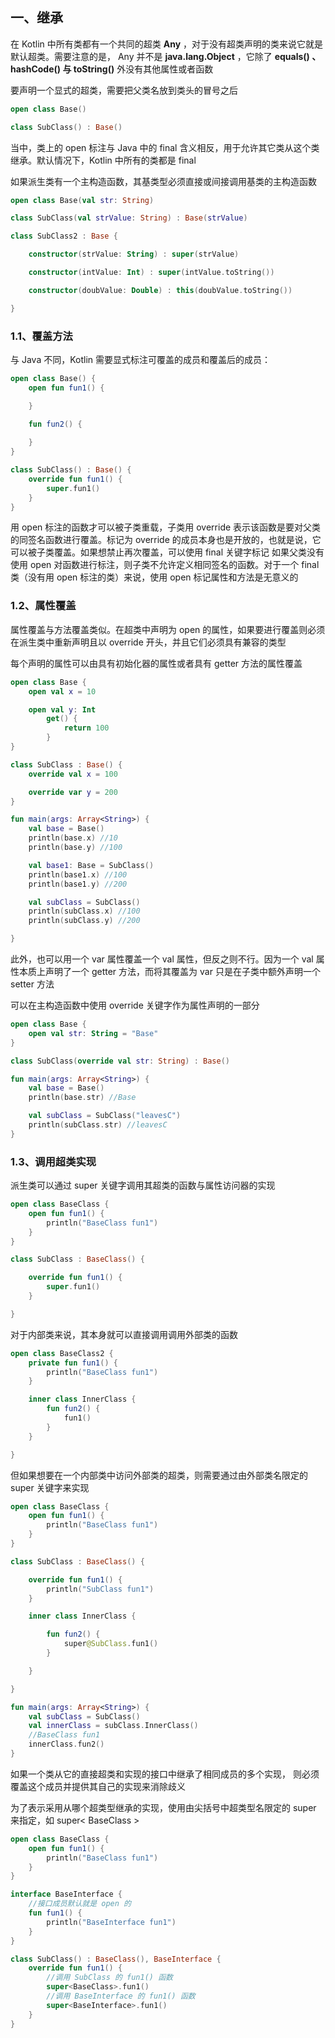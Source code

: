 ## 一、继承

在 Kotlin 中所有类都有一个共同的超类 **Any** ，对于没有超类声明的类来说它就是默认超类。需要注意的是， Any  并不是  **java.lang.Object**  ，它除了  **equals()  、 hashCode()  与 toString()**  外没有其他属性或者函数

要声明一个显式的超类，需要把父类名放到类头的冒号之后

```kotlin
open class Base()

class SubClass() : Base()
```
当中，类上的 open 标注与 Java 中的 final 含义相反，用于允许其它类从这个类继承。默认情况下，Kotlin 中所有的类都是 final

如果派生类有一个主构造函数，其基类型必须直接或间接调用基类的主构造函数

```kotlin
open class Base(val str: String)

class SubClass(val strValue: String) : Base(strValue)

class SubClass2 : Base {

    constructor(strValue: String) : super(strValue)

    constructor(intValue: Int) : super(intValue.toString())

    constructor(doubValue: Double) : this(doubValue.toString())

}
```

### 1.1、覆盖方法

与 Java 不同，Kotlin 需要显式标注可覆盖的成员和覆盖后的成员：
```kotlin
open class Base() {
    open fun fun1() {

    }

    fun fun2() {
        
    }
}

class SubClass() : Base() {
    override fun fun1() {
        super.fun1()
    }
}
```
用 open 标注的函数才可以被子类重载，子类用 override 表示该函数是要对父类的同签名函数进行覆盖。标记为 override 的成员本身也是开放的，也就是说，它可以被子类覆盖。如果想禁止再次覆盖，可以使用 final 关键字标记
如果父类没有使用 open 对函数进行标注，则子类不允许定义相同签名的函数。对于一个 final 类（没有用 open 标注的类）来说，使用 open 标记属性和方法是无意义的

### 1.2、属性覆盖

属性覆盖与方法覆盖类似。在超类中声明为 open 的属性，如果要进行覆盖则必须在派生类中重新声明且以 override 开头，并且它们必须具有兼容的类型

每个声明的属性可以由具有初始化器的属性或者具有 getter 方法的属性覆盖

```kotlin
open class Base {
    open val x = 10

    open val y: Int
        get() {
            return 100
        }
}

class SubClass : Base() {
    override val x = 100

    override var y = 200
}

fun main(args: Array<String>) {
    val base = Base()
    println(base.x) //10
    println(base.y) //100

    val base1: Base = SubClass()
    println(base1.x) //100
    println(base1.y) //200

    val subClass = SubClass()
    println(subClass.x) //100
    println(subClass.y) //200

}
```
此外，也可以用一个 var 属性覆盖一个 val 属性，但反之则不行。因为一个 val 属性本质上声明了一个 getter 方法，而将其覆盖为 var 只是在子类中额外声明一个 setter 方法

可以在主构造函数中使用  override  关键字作为属性声明的一部分

```kotlin
open class Base {
    open val str: String = "Base"
}

class SubClass(override val str: String) : Base()

fun main(args: Array<String>) {
    val base = Base()
    println(base.str) //Base

    val subClass = SubClass("leavesC")
    println(subClass.str) //leavesC
}
```

### 1.3、调用超类实现

派生类可以通过 super 关键字调用其超类的函数与属性访问器的实现
```kotlin
open class BaseClass {
    open fun fun1() {
        println("BaseClass fun1")
    }
}

class SubClass : BaseClass() {

    override fun fun1() {
        super.fun1()
    }

}
```

对于内部类来说，其本身就可以直接调用调用外部类的函数
```kotlin
open class BaseClass2 {
    private fun fun1() {
        println("BaseClass fun1")
    }

    inner class InnerClass {
        fun fun2() {
            fun1()
        }
    }

}
```
但如果想要在一个内部类中访问外部类的超类，则需要通过由外部类名限定的 super 关键字来实现
```kotlin
open class BaseClass {
    open fun fun1() {
        println("BaseClass fun1")
    }
}

class SubClass : BaseClass() {

    override fun fun1() {
        println("SubClass fun1")
    }

    inner class InnerClass {

        fun fun2() {
            super@SubClass.fun1()
        }

    }

}

fun main(args: Array<String>) {
    val subClass = SubClass()
    val innerClass = subClass.InnerClass()
    //BaseClass fun1
    innerClass.fun2()
}
```

如果一个类从它的直接超类和实现的接口中继承了相同成员的多个实现， 则必须覆盖这个成员并提供其自己的实现来消除歧义

为了表示采用从哪个超类型继承的实现，使用由尖括号中超类型名限定的 super 来指定，如  super< BaseClass >

```kotlin
open class BaseClass {
    open fun fun1() {
        println("BaseClass fun1")
    }
}

interface BaseInterface {
    //接口成员默认就是 open 的
    fun fun1() {
        println("BaseInterface fun1")
    }
}

class SubClass() : BaseClass(), BaseInterface {
    override fun fun1() {
        //调用 SubClass 的 fun1() 函数
        super<BaseClass>.fun1()
        //调用 BaseInterface 的 fun1() 函数
        super<BaseInterface>.fun1()
    }
}
```